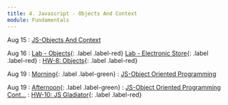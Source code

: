 ```yaml
---
title: 4. Javascript - Objects And Context
module: Fundamentals
---
```


Aug 15
: [JS-Objects And Context](https://git.generalassemb.ly/seir-flex-07-25-23/js-objects-and-context)

Aug 16
: [Lab - Objects](https://git.generalassemb.ly/seir-flex-07-25-23/Objectception){: .label .label-red} [Lab - Electronic Store](https://git.generalassemb.ly/seir-flex-07-25-23/Electronic_Store){: .label .label-red}
  : [HW-8: Objects](https://git.generalassemb.ly/seir-flex-07-25-23/js-objects-practice-HW-8){: .label .label-red}

Aug 19
: [Morning](){: .label .label-green}
: [JS-Object Oriented Programming](https://git.generalassemb.ly/seir-flex-07-25-23/javascript-oop)

Aug 19
: [Afternoon](){: .label .label-green}
: [JS-Object Oriented Programming Cont...](https://git.generalassemb.ly/seir-flex-07-25-23/javascript-oop)
  : [HW-10: JS Gladiator](https://git.generalassemb.ly/seir-flex-07-25-23/js-gladiator-HW-10){: .label .label-red}
